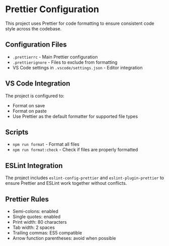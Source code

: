 # Prettier Configuration

This project uses Prettier for code formatting to ensure consistent code style across the codebase.

## Configuration Files

- `.prettierrc` - Main Prettier configuration
- `.prettierignore` - Files to exclude from formatting
- VS Code settings in `.vscode/settings.json` - Editor integration

## VS Code Integration

The project is configured to:
- Format on save
- Format on paste
- Use Prettier as the default formatter for supported file types

## Scripts

- `npm run format` - Format all files
- `npm run format:check` - Check if files are properly formatted

## ESLint Integration

The project includes `eslint-config-prettier` and `eslint-plugin-prettier` to ensure Prettier and ESLint work together without conflicts.

## Prettier Rules

- Semi-colons: enabled
- Single quotes: enabled
- Print width: 80 characters
- Tab width: 2 spaces
- Trailing commas: ES5 compatible
- Arrow function parentheses: avoid when possible
